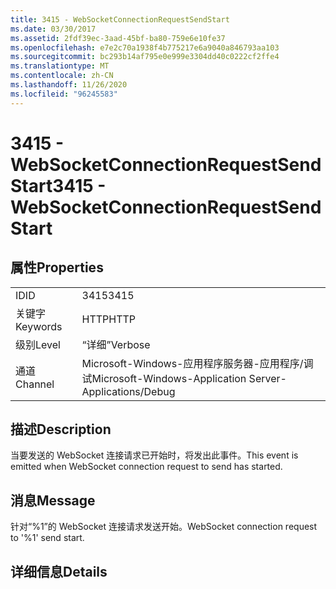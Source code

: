 ```yaml
---
title: 3415 - WebSocketConnectionRequestSendStart
ms.date: 03/30/2017
ms.assetid: 2fdf39ec-3aad-45bf-ba80-759e6e10fe37
ms.openlocfilehash: e7e2c70a1938f4b775217e6a9040a846793aa103
ms.sourcegitcommit: bc293b14af795e0e999e3304dd40c0222cf2ffe4
ms.translationtype: MT
ms.contentlocale: zh-CN
ms.lasthandoff: 11/26/2020
ms.locfileid: "96245583"
---
```

# <a name="3415---websocketconnectionrequestsendstart"></a><span data-ttu-id="fed25-102">3415 - WebSocketConnectionRequestSendStart</span><span class="sxs-lookup"><span data-stu-id="fed25-102">3415 - WebSocketConnectionRequestSendStart</span></span>

## <a name="properties"></a><span data-ttu-id="fed25-103">属性</span><span class="sxs-lookup"><span data-stu-id="fed25-103">Properties</span></span>  
  
|||  
|-|-|  
|<span data-ttu-id="fed25-104">ID</span><span class="sxs-lookup"><span data-stu-id="fed25-104">ID</span></span>|<span data-ttu-id="fed25-105">3415</span><span class="sxs-lookup"><span data-stu-id="fed25-105">3415</span></span>|  
|<span data-ttu-id="fed25-106">关键字</span><span class="sxs-lookup"><span data-stu-id="fed25-106">Keywords</span></span>|<span data-ttu-id="fed25-107">HTTP</span><span class="sxs-lookup"><span data-stu-id="fed25-107">HTTP</span></span>|  
|<span data-ttu-id="fed25-108">级别</span><span class="sxs-lookup"><span data-stu-id="fed25-108">Level</span></span>|<span data-ttu-id="fed25-109">“详细”</span><span class="sxs-lookup"><span data-stu-id="fed25-109">Verbose</span></span>|  
|<span data-ttu-id="fed25-110">通道</span><span class="sxs-lookup"><span data-stu-id="fed25-110">Channel</span></span>|<span data-ttu-id="fed25-111">Microsoft-Windows-应用程序服务器-应用程序/调试</span><span class="sxs-lookup"><span data-stu-id="fed25-111">Microsoft-Windows-Application Server-Applications/Debug</span></span>|  
  
## <a name="description"></a><span data-ttu-id="fed25-112">描述</span><span class="sxs-lookup"><span data-stu-id="fed25-112">Description</span></span>  

 <span data-ttu-id="fed25-113">当要发送的 WebSocket 连接请求已开始时，将发出此事件。</span><span class="sxs-lookup"><span data-stu-id="fed25-113">This event is emitted when WebSocket connection request to send has started.</span></span>  
  
## <a name="message"></a><span data-ttu-id="fed25-114">消息</span><span class="sxs-lookup"><span data-stu-id="fed25-114">Message</span></span>  

 <span data-ttu-id="fed25-115">针对“%1”的 WebSocket 连接请求发送开始。</span><span class="sxs-lookup"><span data-stu-id="fed25-115">WebSocket connection request to '%1' send start.</span></span>  
  
## <a name="details"></a><span data-ttu-id="fed25-116">详细信息</span><span class="sxs-lookup"><span data-stu-id="fed25-116">Details</span></span>
